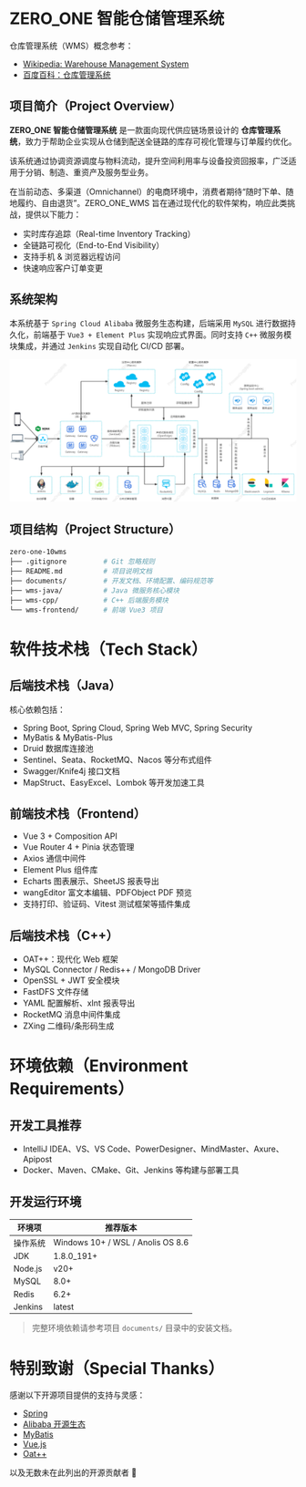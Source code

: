 

# **ZERO_ONE 智能仓储管理系统**

仓库管理系统（WMS）概念参考：

- [Wikipedia: Warehouse Management System](https://en.wikipedia.org/wiki/Warehouse_management_system)  
- [百度百科：仓库管理系统](https://baike.baidu.com/item/%E4%BB%93%E5%BA%93%E7%AE%A1%E7%90%86/9163356)


## **项目简介（Project Overview）**

**ZERO_ONE 智能仓储管理系统** 是一款面向现代供应链场景设计的 **仓库管理系统**，致力于帮助企业实现从仓储到配送全链路的库存可视化管理与订单履约优化。

该系统通过协调资源调度与物料流动，提升空间利用率与设备投资回报率，广泛适用于分销、制造、重资产及服务型业务。

在当前动态、多渠道（Omnichannel）的电商环境中，消费者期待“随时下单、随地履约、自由退货”。ZERO_ONE_WMS 旨在通过现代化的软件架构，响应此类挑战，提供以下能力：

- 实时库存追踪（Real-time Inventory Tracking）
- 全链路可视化（End-to-End Visibility）
- 支持手机 & 浏览器远程访问
- 快速响应客户订单变更


## **系统架构**

本系统基于 `Spring Cloud Alibaba` 微服务生态构建，后端采用 `MySQL` 进行数据持久化，前端基于 `Vue3 + Element Plus` 实现响应式界面。同时支持 `C++` 微服务模块集成，并通过 `Jenkins` 实现自动化 CI/CD 部署。

![系统架构图](./documents/00、preview-pic/architecture.jpg)


## **项目结构（Project Structure）**

```bash
zero-one-10wms
├── .gitignore         # Git 忽略规则
├── README.md          # 项目说明文档
├── documents/         # 开发文档、环境配置、编码规范等
├── wms-java/          # Java 微服务核心模块
├── wms-cpp/           # C++ 后端服务模块
└── wms-frontend/      # 前端 Vue3 项目
```


# **软件技术栈（Tech Stack）**

## 后端技术栈（Java）

核心依赖包括：

- Spring Boot, Spring Cloud, Spring Web MVC, Spring Security
- MyBatis & MyBatis-Plus
- Druid 数据库连接池
- Sentinel、Seata、RocketMQ、Nacos 等分布式组件
- Swagger/Knife4j 接口文档
- MapStruct、EasyExcel、Lombok 等开发加速工具


## 前端技术栈（Frontend）

- Vue 3 + Composition API
- Vue Router 4 + Pinia 状态管理
- Axios 通信中间件
- Element Plus 组件库
- Echarts 图表展示、SheetJS 报表导出
- wangEditor 富文本编辑、PDFObject PDF 预览
- 支持打印、验证码、Vitest 测试框架等插件集成



## 后端技术栈（C++）

- OAT++：现代化 Web 框架
- MySQL Connector / Redis++ / MongoDB Driver
- OpenSSL + JWT 安全模块
- FastDFS 文件存储
- YAML 配置解析、xlnt 报表导出
- RocketMQ 消息中间件集成
- ZXing 二维码/条形码生成


# 环境依赖（Environment Requirements）

## 开发工具推荐

- IntelliJ IDEA、VS、VS Code、PowerDesigner、MindMaster、Axure、Apipost
- Docker、Maven、CMake、Git、Jenkins 等构建与部署工具

## 开发运行环境

| 环境项 | 推荐版本 |
|--------|----------|
| 操作系统 | Windows 10+ / WSL / Anolis OS 8.6 |
| JDK     | 1.8.0_191+ |
| Node.js | v20+ |
| MySQL   | 8.0+ |
| Redis   | 6.2+ |
| Jenkins | latest |

> 完整环境依赖请参考项目 `documents/` 目录中的安装文档。


# 特别致谢（Special Thanks）

感谢以下开源项目提供的支持与灵感：

- [Spring](https://github.com/spring-projects)
- [Alibaba 开源生态](https://github.com/alibaba)
- [MyBatis](https://github.com/mybatis/mybatis-3)
- [Vue.js](https://github.com/vuejs)
- [Oat++](https://github.com/oatpp/oatpp)

以及无数未在此列出的开源贡献者 🙏


